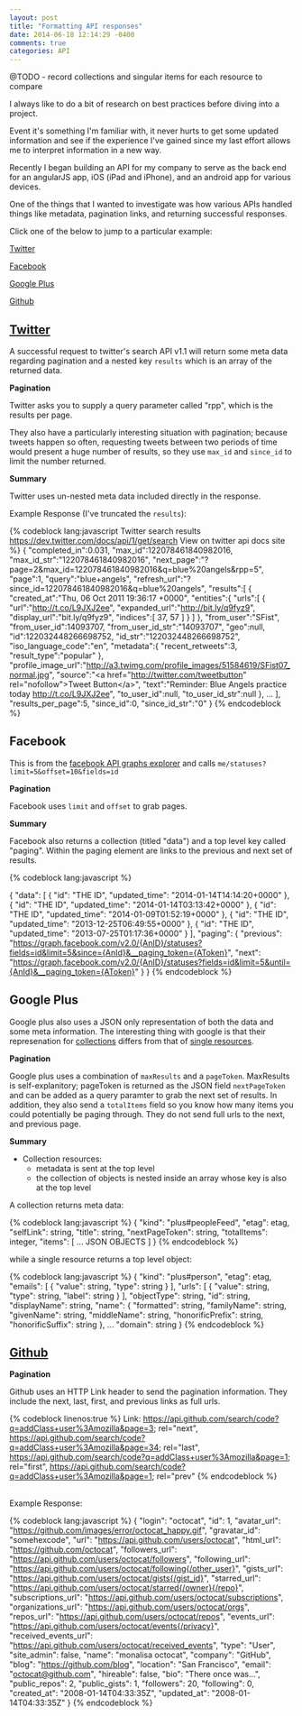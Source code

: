 ```yaml
---
layout: post
title: "Formatting API responses"
date: 2014-06-18 12:14:29 -0400
comments: true
categories: API
---
```


@TODO - record collections and singular items for each resource to compare


I always like to do a bit of research on best practices before diving into a project.

Event it's something I'm familiar with, it never hurts to get some updated information and see if the experience I've gained since my last effort allows me to interpret information in a new way.

Recently I began building an API for my company to serve as the back end for an angularJS app, iOS (iPad and iPhone), and an android app for various devices.

One of the things that I wanted to investigate was how various APIs handled things like metadata, pagination links, and returning successful responses.

Click one of the below to jump to a particular example:

[Twitter](#twitter)

[Facebook](#facebook)

[Google Plus](#google)

[Github](#github)



<a name="twitter"></a>[Twitter](https://api.twitter.com/1.1/)
---

A successful request to twitter's search API v1.1 will return some meta data regarding pagination and a nested key `results` which is an array of the returned data.


**Pagination**

Twitter asks you to supply a query parameter called "rpp", which is the results per page.

They also have a particularly interesting situation with pagination; because tweets happen so often, requesting tweets between two periods of time would present a huge number of results, so they use `max_id` and `since_id` to limit the number returned.

**Summary**

Twitter uses un-nested meta data included directly in the response.


Example Response (I've truncated the `results`):

{% codeblock lang:javascript  Twitter search results https://dev.twitter.com/docs/api/1/get/search View on twitter api docs site %}
{
  "completed_in":0.031,
  "max_id":122078461840982016,
  "max_id_str":"122078461840982016",
  "next_page":"?page=2&max_id=122078461840982016&q=blue%20angels&rpp=5",
  "page":1,
  "query":"blue+angels",
  "refresh_url":"?since_id=122078461840982016&q=blue%20angels",
  "results":[
    {
      "created_at":"Thu, 06 Oct 2011 19:36:17 +0000",
      "entities":{
        "urls":[
          {
            "url":"http://t.co/L9JXJ2ee",
            "expanded_url":"http://bit.ly/q9fyz9",
            "display_url":"bit.ly/q9fyz9",
            "indices":[
              37,
              57
            ]
          }
        ]
      },
      "from_user":"SFist",
      "from_user_id":14093707,
      "from_user_id_str":"14093707",
      "geo":null,
      "id":122032448266698752,
      "id_str":"122032448266698752",
      "iso_language_code":"en",
      "metadata":{
        "recent_retweets":3,
        "result_type":"popular"
      },
      "profile_image_url":"http://a3.twimg.com/profile_images/51584619/SFist07_normal.jpg",
      "source":"&lt;a href=&quot;http://twitter.com/tweetbutton&quot; rel=&quot;nofollow&quot;&gt;Tweet Button&lt;/a&gt;",
      "text":"Reminder: Blue Angels practice today http://t.co/L9JXJ2ee",
      "to_user_id":null,
      "to_user_id_str":null
    },
    ...
  ],
  "results_per_page":5,
  "since_id":0,
  "since_id_str":"0"
}
{% endcodeblock %}

<a name="facebook"></a>Facebook
---

This is from the [facebook API graphs explorer](https://developers.facebook.com/tools/explorer/) and calls `me/statuses?limit=5&offset=10&fields=id`

**Pagination**

Facebook uses `limit` and `offset` to grab pages.

**Summary**

Facebook also returns a collection (titled "data") and a top level key called "paging". Within the paging element are links to the previous and next set of results.


{% codeblock lang:javascript %}

{
  "data": [
    {
      "id": "THE ID",
      "updated_time": "2014-01-14T14:14:20+0000"
    },
    {
      "id": "THE ID",
      "updated_time": "2014-01-14T03:13:42+0000"
    },
    {
      "id": "THE ID",
      "updated_time": "2014-01-09T01:52:19+0000"
    },
    {
      "id": "THE ID",
      "updated_time": "2013-12-25T06:49:55+0000"
    },
    {
      "id": "THE ID",
      "updated_time": "2013-07-25T01:17:36+0000"
    }
  ],
  "paging": {
    "previous": "https://graph.facebook.com/v2.0/{AnID}/statuses?fields=id&limit=5&since={AnId}&__paging_token={AToken}",
    "next": "https://graph.facebook.com/v2.0/{AnID}/statuses?fields=id&limit=5&until={AnId}&__paging_token={AToken}"
  }
}
{% endcodeblock %}

<a name="google"></a>Google Plus
---

Google plus also uses a JSON only representation of both the data and some meta information. The interesting thing with google is that their represenation for [collections](https://developers.google.com/+/api/latest/people/list) differs from that of [single resources](https://developers.google.com/+/api/latest/people#resource).

**Pagination**

Google plus uses a combination of `maxResults` and a `pageToken`. MaxResults is self-explanitory; pageToken is returned as the JSON field `nextPageToken` and can be added as a query paramter to grab the next set of results. In addition, they also send a `totalItems` field so you know how many items you could potentially be paging through. They do not send full urls to the next, and previous page.

**Summary**

- Collection resources:
    - metadata is sent at the top level
    - the collection of objects is nested inside an array whose key is also at the top level

A collection returns meta data:

{% codeblock lang:javascript %}
{
  "kind": "plus#peopleFeed",
  "etag": etag,
  "selfLink": string,
  "title": string,
  "nextPageToken": string,
  "totalItems": integer,
  "items": [
    ... JSON OBJECTS
  ]
}
{% endcodeblock %}

while a single resource returns a top level object:

{% codeblock lang:javascript %}
{
  "kind": "plus#person",
  "etag": etag,
  "emails": [
    {
      "value": string,
      "type": string
    }
  ],
  "urls": [
    {
      "value": string,
      "type": string,
      "label": string
    }
  ],
  "objectType": string,
  "id": string,
  "displayName": string,
  "name": {
    "formatted": string,
    "familyName": string,
    "givenName": string,
    "middleName": string,
    "honorificPrefix": string,
    "honorificSuffix": string
  },
  ...
  "domain": string
}
{% endcodeblock %}


<a name="github"></a>[Github](https://developer.github.com/v3/users/)
---

**Pagination**

Github uses an HTTP Link header to send the pagination information. They include the next, last, first, and previous links as full urls.

{% codeblock linenos:true %}
Link: <https://api.github.com/search/code?q=addClass+user%3Amozilla&page=3>; rel="next",
<https://api.github.com/search/code?q=addClass+user%3Amozilla&page=34>; rel="last",
<https://api.github.com/search/code?q=addClass+user%3Amozilla&page=1>; rel="first",
<https://api.github.com/search/code?q=addClass+user%3Amozilla&page=1>; rel="prev"
{% endcodeblock %}

<br>
Example Response:

{% codeblock lang:javascript %}
{
  "login": "octocat",
  "id": 1,
  "avatar_url": "https://github.com/images/error/octocat_happy.gif",
  "gravatar_id": "somehexcode",
  "url": "https://api.github.com/users/octocat",
  "html_url": "https://github.com/octocat",
  "followers_url": "https://api.github.com/users/octocat/followers",
  "following_url": "https://api.github.com/users/octocat/following{/other_user}",
  "gists_url": "https://api.github.com/users/octocat/gists{/gist_id}",
  "starred_url": "https://api.github.com/users/octocat/starred{/owner}{/repo}",
  "subscriptions_url": "https://api.github.com/users/octocat/subscriptions",
  "organizations_url": "https://api.github.com/users/octocat/orgs",
  "repos_url": "https://api.github.com/users/octocat/repos",
  "events_url": "https://api.github.com/users/octocat/events{/privacy}",
  "received_events_url": "https://api.github.com/users/octocat/received_events",
  "type": "User",
  "site_admin": false,
  "name": "monalisa octocat",
  "company": "GitHub",
  "blog": "https://github.com/blog",
  "location": "San Francisco",
  "email": "octocat@github.com",
  "hireable": false,
  "bio": "There once was...",
  "public_repos": 2,
  "public_gists": 1,
  "followers": 20,
  "following": 0,
  "created_at": "2008-01-14T04:33:35Z",
  "updated_at": "2008-01-14T04:33:35Z"
}
{% endcodeblock %}